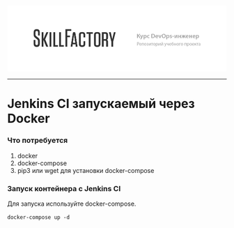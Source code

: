 [![Skillfactory Logotype](https://raw.githubusercontent.com/krsnv/sf_test/master/github_repo_header.png)](https://skillfactory.ru/devops)

---

# Jenkins CI запускаемый через Docker

### Что потребуется

1. docker
2. docker-compose
3. pip3 или wget для установки docker-compose


### Запуск контейнера с Jenkins CI

Для запуска используйте docker-compose.

```
docker-compose up -d
```


